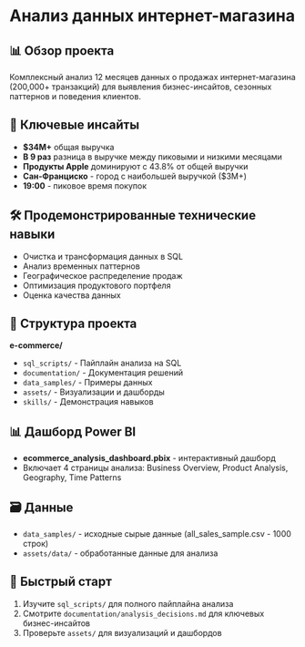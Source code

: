 # Анализ данных интернет-магазина

## 📊 Обзор проекта
Комплексный анализ 12 месяцев данных о продажах интернет-магазина (200,000+ транзакций) для выявления бизнес-инсайтов, сезонных паттернов и поведения клиентов.

## 🎯 Ключевые инсайты
- **$34M+** общая выручка
- **В 9 раз** разница в выручке между пиковыми и низкими месяцами  
- **Продукты Apple** доминируют с 43.8% от общей выручки
- **Сан-Франциско** - город с наибольшей выручкой ($3M+)
- **19:00** - пиковое время покупок

## 🛠️ Продемонстрированные технические навыки
- Очистка и трансформация данных в SQL
- Анализ временных паттернов
- Географическое распределение продаж
- Оптимизация продуктового портфеля
- Оценка качества данных

## 📁 Структура проекта
**e-commerce/**
- `sql_scripts/` - Пайплайн анализа на SQL
- `documentation/` - Документация решений
- `data_samples/` - Примеры данных  
- `assets/` - Визуализации и дашборды
- `skills/` - Демонстрация навыков

## 📊 Дашборд Power BI
- **ecommerce_analysis_dashboard.pbix** - интерактивный дашборд
- Включает 4 страницы анализа: Business Overview, Product Analysis, Geography, Time Patterns

## 🗃️ Данные
- `data_samples/` - исходные сырые данные (all_sales_sample.csv - 1000 строк)
- `assets/data/` - обработанные данные для анализа

## 🚀 Быстрый старт
1. Изучите `sql_scripts/` для полного пайплайна анализа
2. Смотрите `documentation/analysis_decisions.md` для ключевых бизнес-инсайтов
3. Проверьте `assets/` для визуализаций и дашбордов

